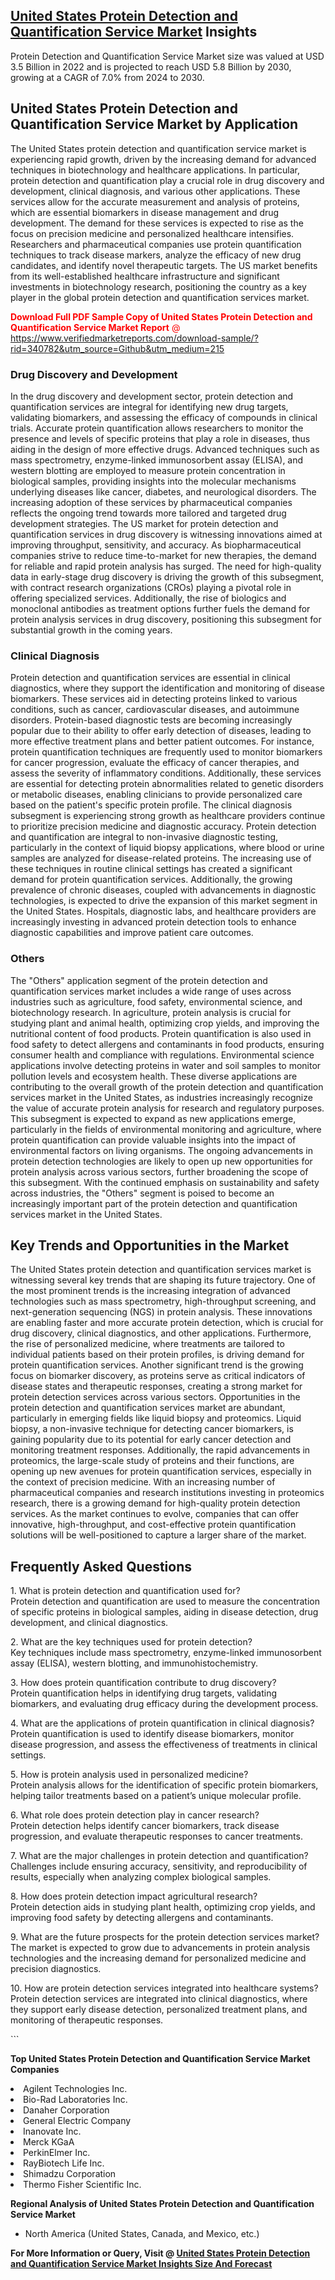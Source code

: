 <h2><a href="https://www.verifiedmarketreports.com/download-sample/?rid=340782&amp;utm_source=Github&amp;utm_medium=215" target="_blank">United States Protein Detection and Quantification Service Market</a> Insights</h2><p>Protein Detection and Quantification Service Market size was valued at USD 3.5 Billion in 2022 and is projected to reach USD 5.8 Billion by 2030, growing at a CAGR of 7.0% from 2024 to 2030.</p><p> <h2>United States Protein Detection and Quantification Service Market by Application</h2> <p>The United States protein detection and quantification service market is experiencing rapid growth, driven by the increasing demand for advanced techniques in biotechnology and healthcare applications. In particular, protein detection and quantification play a crucial role in drug discovery and development, clinical diagnosis, and various other applications. These services allow for the accurate measurement and analysis of proteins, which are essential biomarkers in disease management and drug development. The demand for these services is expected to rise as the focus on precision medicine and personalized healthcare intensifies. Researchers and pharmaceutical companies use protein quantification techniques to track disease markers, analyze the efficacy of new drug candidates, and identify novel therapeutic targets. The US market benefits from its well-established healthcare infrastructure and significant investments in biotechnology research, positioning the country as a key player in the global protein detection and quantification services market. <p><span class=""><span style="color: #ff0000;"><strong>Download Full PDF Sample Copy of United States Protein Detection and Quantification Service Market Report</strong> @ </span><a href="https://www.verifiedmarketreports.com/download-sample/?rid=340782&amp;utm_source=Github&amp;utm_medium=215" target="_blank">https://www.verifiedmarketreports.com/download-sample/?rid=340782&amp;utm_source=Github&amp;utm_medium=215</a></span></p></p> <h3>Drug Discovery and Development</h3> <p>In the drug discovery and development sector, protein detection and quantification services are integral for identifying new drug targets, validating biomarkers, and assessing the efficacy of compounds in clinical trials. Accurate protein quantification allows researchers to monitor the presence and levels of specific proteins that play a role in diseases, thus aiding in the design of more effective drugs. Advanced techniques such as mass spectrometry, enzyme-linked immunosorbent assay (ELISA), and western blotting are employed to measure protein concentration in biological samples, providing insights into the molecular mechanisms underlying diseases like cancer, diabetes, and neurological disorders. The increasing adoption of these services by pharmaceutical companies reflects the ongoing trend towards more tailored and targeted drug development strategies. The US market for protein detection and quantification services in drug discovery is witnessing innovations aimed at improving throughput, sensitivity, and accuracy. As biopharmaceutical companies strive to reduce time-to-market for new therapies, the demand for reliable and rapid protein analysis has surged. The need for high-quality data in early-stage drug discovery is driving the growth of this subsegment, with contract research organizations (CROs) playing a pivotal role in offering specialized services. Additionally, the rise of biologics and monoclonal antibodies as treatment options further fuels the demand for protein analysis services in drug discovery, positioning this subsegment for substantial growth in the coming years. <h3>Clinical Diagnosis</h3> <p>Protein detection and quantification services are essential in clinical diagnostics, where they support the identification and monitoring of disease biomarkers. These services aid in detecting proteins linked to various conditions, such as cancer, cardiovascular diseases, and autoimmune disorders. Protein-based diagnostic tests are becoming increasingly popular due to their ability to offer early detection of diseases, leading to more effective treatment plans and better patient outcomes. For instance, protein quantification techniques are frequently used to monitor biomarkers for cancer progression, evaluate the efficacy of cancer therapies, and assess the severity of inflammatory conditions. Additionally, these services are essential for detecting protein abnormalities related to genetic disorders or metabolic diseases, enabling clinicians to provide personalized care based on the patient's specific protein profile. The clinical diagnosis subsegment is experiencing strong growth as healthcare providers continue to prioritize precision medicine and diagnostic accuracy. Protein detection and quantification are integral to non-invasive diagnostic testing, particularly in the context of liquid biopsy applications, where blood or urine samples are analyzed for disease-related proteins. The increasing use of these techniques in routine clinical settings has created a significant demand for protein quantification services. Additionally, the growing prevalence of chronic diseases, coupled with advancements in diagnostic technologies, is expected to drive the expansion of this market segment in the United States. Hospitals, diagnostic labs, and healthcare providers are increasingly investing in advanced protein detection tools to enhance diagnostic capabilities and improve patient care outcomes. <h3>Others</h3> <p>The "Others" application segment of the protein detection and quantification services market includes a wide range of uses across industries such as agriculture, food safety, environmental science, and biotechnology research. In agriculture, protein analysis is crucial for studying plant and animal health, optimizing crop yields, and improving the nutritional content of food products. Protein quantification is also used in food safety to detect allergens and contaminants in food products, ensuring consumer health and compliance with regulations. Environmental science applications involve detecting proteins in water and soil samples to monitor pollution levels and ecosystem health. These diverse applications are contributing to the overall growth of the protein detection and quantification services market in the United States, as industries increasingly recognize the value of accurate protein analysis for research and regulatory purposes. This subsegment is expected to expand as new applications emerge, particularly in the fields of environmental monitoring and agriculture, where protein quantification can provide valuable insights into the impact of environmental factors on living organisms. The ongoing advancements in protein detection technologies are likely to open up new opportunities for protein analysis across various sectors, further broadening the scope of this subsegment. With the continued emphasis on sustainability and safety across industries, the "Others" segment is poised to become an increasingly important part of the protein detection and quantification services market in the United States. <h2>Key Trends and Opportunities in the Market</h2> <p>The United States protein detection and quantification services market is witnessing several key trends that are shaping its future trajectory. One of the most prominent trends is the increasing integration of advanced technologies such as mass spectrometry, high-throughput screening, and next-generation sequencing (NGS) in protein analysis. These innovations are enabling faster and more accurate protein detection, which is crucial for drug discovery, clinical diagnostics, and other applications. Furthermore, the rise of personalized medicine, where treatments are tailored to individual patients based on their protein profiles, is driving demand for protein quantification services. Another significant trend is the growing focus on biomarker discovery, as proteins serve as critical indicators of disease states and therapeutic responses, creating a strong market for protein detection services across various sectors. Opportunities in the protein detection and quantification services market are abundant, particularly in emerging fields like liquid biopsy and proteomics. Liquid biopsy, a non-invasive technique for detecting cancer biomarkers, is gaining popularity due to its potential for early cancer detection and monitoring treatment responses. Additionally, the rapid advancements in proteomics, the large-scale study of proteins and their functions, are opening up new avenues for protein quantification services, especially in the context of precision medicine. With an increasing number of pharmaceutical companies and research institutions investing in proteomics research, there is a growing demand for high-quality protein detection services. As the market continues to evolve, companies that can offer innovative, high-throughput, and cost-effective protein quantification solutions will be well-positioned to capture a larger share of the market. <h2>Frequently Asked Questions</h2> <p>1. What is protein detection and quantification used for? <br> Protein detection and quantification are used to measure the concentration of specific proteins in biological samples, aiding in disease detection, drug development, and clinical diagnostics.</p> <p>2. What are the key techniques used for protein detection? <br> Key techniques include mass spectrometry, enzyme-linked immunosorbent assay (ELISA), western blotting, and immunohistochemistry.</p> <p>3. How does protein quantification contribute to drug discovery? <br> Protein quantification helps in identifying drug targets, validating biomarkers, and evaluating drug efficacy during the development process.</p> <p>4. What are the applications of protein quantification in clinical diagnosis? <br> Protein quantification is used to identify disease biomarkers, monitor disease progression, and assess the effectiveness of treatments in clinical settings.</p> <p>5. How is protein analysis used in personalized medicine? <br> Protein analysis allows for the identification of specific protein biomarkers, helping tailor treatments based on a patient’s unique molecular profile.</p> <p>6. What role does protein detection play in cancer research? <br> Protein detection helps identify cancer biomarkers, track disease progression, and evaluate therapeutic responses to cancer treatments.</p> <p>7. What are the major challenges in protein detection and quantification? <br> Challenges include ensuring accuracy, sensitivity, and reproducibility of results, especially when analyzing complex biological samples.</p> <p>8. How does protein detection impact agricultural research? <br> Protein detection aids in studying plant health, optimizing crop yields, and improving food safety by detecting allergens and contaminants.</p> <p>9. What are the future prospects for the protein detection services market? <br> The market is expected to grow due to advancements in protein analysis technologies and the increasing demand for personalized medicine and precision diagnostics.</p> <p>10. How are protein detection services integrated into healthcare systems? <br> Protein detection services are integrated into clinical diagnostics, where they support early disease detection, personalized treatment plans, and monitoring of therapeutic responses.</p> ```</p><p><strong>Top United States Protein Detection and Quantification Service Market Companies</strong></p><div data-test-id=""><p><li>Agilent Technologies Inc.</li><li> Bio-Rad Laboratories Inc.</li><li> Danaher Corporation</li><li> General Electric Company</li><li> Inanovate Inc.</li><li> Merck KGaA</li><li> PerkinElmer Inc.</li><li> RayBiotech Life Inc.</li><li> Shimadzu Corporation</li><li> Thermo Fisher Scientific Inc.</li></p><div><strong>Regional Analysis of&nbsp;United States Protein Detection and Quantification Service Market</strong></div><ul><li dir="ltr"><p dir="ltr">North America&nbsp;(United States, Canada, and Mexico, etc.)</p></li></ul><p><strong>For More Information or Query, Visit @&nbsp;</strong><strong><a href="https://www.verifiedmarketreports.com/product/protein-detection-and-quantification-service-market/?utm_source=Github&amp;utm_medium=215" target="_blank">United States Protein Detection and Quantification Service Market Insights Size And Forecast</a></strong></p></div>
